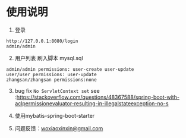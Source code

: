 # 使用说明
1. 登录 
```
http://127.0.0.1:8080/login
admin/admin
```
2. 用户列表 刷入脚本 mysql.sql
```
admin/admin permissions: user-create user-update
user/user permissions: user-update
zhangsan/zhangsan permissions:none
```
3. bug fix ```No ServletContext set```
see :https://stackoverflow.com/questions/48367588/spring-boot-with-aclpermissionevaluator-resulting-in-illegalstateexception-no-s

4. 使用mybatis-spring-boot-starter

5. 问题反馈：woxiaoxinxin@gmail.com